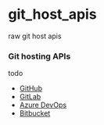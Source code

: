 # git_host_apis
raw git host apis

### Git hosting APIs
todo
* [GitHub](https://developer.github.com/v3/)
* [GitLab](https://docs.gitlab.com/ee/api/)
* [Azure DevOps](https://docs.microsoft.com/en-us/rest/api/azure/devops/)
* [Bitbucket](https://developer.atlassian.com/bitbucket/api/2/reference/)